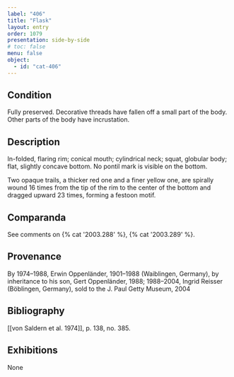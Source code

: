 ```yaml
---
label: "406"
title: "Flask"
layout: entry
order: 1079
presentation: side-by-side
# toc: false
menu: false
object:
  - id: "cat-406"
---
```


## Condition

Fully preserved. Decorative threads have fallen off a small part of the body. Other parts of the body have incrustation.

## Description

In-folded, flaring rim; conical mouth; cylindrical neck; squat, globular body; flat, slightly concave bottom. No pontil mark is visible on the bottom.

Two opaque trails, a thicker red one and a finer yellow one, are spirally wound 16 times from the tip of the rim to the center of the bottom and dragged upward 23 times, forming a festoon motif.

## Comparanda

See comments on {% cat '2003.288' %}, {% cat '2003.289' %}.

## Provenance

By 1974–1988, Erwin Oppenländer, 1901–1988 (Waiblingen, Germany), by inheritance to his son, Gert Oppenländer, 1988; 1988–2004, Ingrid Reisser (Böblingen, Germany), sold to the J. Paul Getty Museum, 2004

## Bibliography

[[von Saldern et al. 1974]], p. 138, no. 385.

## Exhibitions

None
